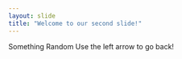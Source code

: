 ```yaml
---
layout: slide
title: "Welcome to our second slide!"
---
```

Something Random
Use the left arrow to go back!
